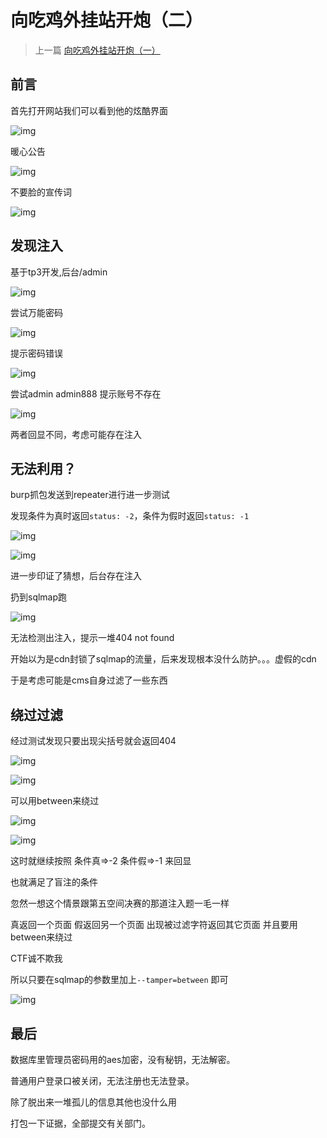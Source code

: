 # 向吃鸡外挂站开炮（二）


<meta name="referrer" content="no-referrer" />


> 上一篇 [向吃鸡外挂站开炮（一）](https://yzddmr6.tk/posts/hack-pubg-cheat-site-1/)

## 前言

首先打开网站我们可以看到他的炫酷界面

![img](https://cdn.nlark.com/yuque/0/2021/png/1599908/1623900398292-8dd73a1a-9b8b-4ea4-a68f-91a7b6502e58.png)

暖心公告

![img](https://cdn.nlark.com/yuque/0/2021/png/1599908/1623900398774-a498a4ef-b5fb-41b2-a7f7-1faee531288b.png)

不要脸的宣传词

![img](https://cdn.nlark.com/yuque/0/2021/png/1599908/1623900398935-b9a763ba-e7fc-4a22-b726-f5d81538c452.png)

## 发现注入

基于tp3开发,后台/admin

![img](https://cdn.nlark.com/yuque/0/2021/png/1599908/1623900399214-afc739eb-6149-4171-8cec-e13f3a94cd97.png)

尝试万能密码

![img](https://cdn.nlark.com/yuque/0/2021/png/1599908/1623900399313-fa18a3bb-cc23-4eed-b474-7abe9b82db8c.png)

提示密码错误

![img](https://cdn.nlark.com/yuque/0/2021/png/1599908/1623900399420-85a0cf71-9488-4244-8e7d-bc33057ee678.png)

尝试admin  admin888 提示账号不存在

![img](https://cdn.nlark.com/yuque/0/2021/png/1599908/1623900399510-5fd3230d-510a-4ed4-87ef-a412148659b5.png)

两者回显不同，考虑可能存在注入

## 无法利用？

burp抓包发送到repeater进行进一步测试

发现条件为真时返回`status: -2`，条件为假时返回`status: -1`

![img](https://cdn.nlark.com/yuque/0/2021/png/1599908/1623900399594-05c9e668-b481-4622-b714-a4fca773ac47.png)

![img](https://cdn.nlark.com/yuque/0/2021/png/1599908/1623900399677-5921bebc-9191-4af0-aea1-18fbb7d96af8.png)

进一步印证了猜想，后台存在注入

扔到sqlmap跑

![img](https://cdn.nlark.com/yuque/0/2021/png/1599908/1623900399759-e0952986-0eb2-464f-a03e-48049d024c20.png)

无法检测出注入，提示一堆404 not found

开始以为是cdn封锁了sqlmap的流量，后来发现根本没什么防护。。。虚假的cdn

于是考虑可能是cms自身过滤了一些东西

## 绕过过滤

经过测试发现只要出现尖括号就会返回404

![img](https://cdn.nlark.com/yuque/0/2021/png/1599908/1623900399930-697966ba-354e-4618-8ddd-d20f02678bc9.png)

![img](https://cdn.nlark.com/yuque/0/2021/png/1599908/1623900400013-183195d3-e016-4dc7-94b3-e4eca3b0587e.png)

可以用between来绕过

![img](https://cdn.nlark.com/yuque/0/2021/png/1599908/1623900400106-09b80ae3-2872-4d29-a466-5f942315ad70.png)

![img](https://cdn.nlark.com/yuque/0/2021/png/1599908/1623900400198-eb7456ef-6303-43cb-8e35-3c61bb731845.png)

这时就继续按照  条件真=>-2  条件假=>-1 来回显

也就满足了盲注的条件

忽然一想这个情景跟第五空间决赛的那道注入题一毛一样

真返回一个页面 假返回另一个页面  出现被过滤字符返回其它页面  并且要用between来绕过

CTF诚不欺我

所以只要在sqlmap的参数里加上`--tamper=between` 即可

![img](https://cdn.nlark.com/yuque/0/2021/png/1599908/1623900400286-2d9cab5f-d7b3-49d3-8f7f-c40fd7d88699.png)

## 最后

数据库里管理员密码用的aes加密，没有秘钥，无法解密。

普通用户登录口被关闭，无法注册也无法登录。

除了脱出来一堆孤儿的信息其他也没什么用

打包一下证据，全部提交有关部门。
